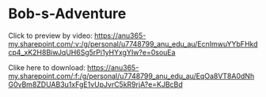 # Bob-s-Adventure
Click to preview by video: https://anu365-my.sharepoint.com/:v:/g/personal/u7748799_anu_edu_au/EcnImwuYYbFHkdcp4_xK2H8BiwJqUH6Sg5rPi1yHYxgYIw?e=0souEa  

Clike here to download: https://anu365-my.sharepoint.com/:f:/g/personal/u7748799_anu_edu_au/EqOa8VT8A0dNhG0vBm8ZDUAB3u1xFgE1vUpJvrC5kR9rjA?e=KJBcBd

